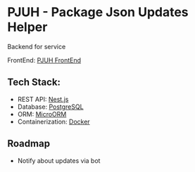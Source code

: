 # PJUH - Package Json Updates Helper

Backend for service

FrontEnd: [PJUH FrontEnd](https://github.com/mishantrop/pjuh-frontend)

## Tech Stack:
- REST API: [Nest.js](https://github.com/nestjs/nest)
- Database: [PostgreSQL](https://github.com/postgres)
- ORM: [MicroORM](https://github.com/mikro-orm)
- Containerization: [Docker](https://github.com/docker)

## Roadmap
- Notify about updates via bot
